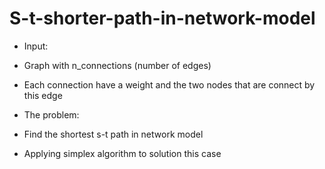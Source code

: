 # S-t-shorter-path-in-network-model

- Input:
 - Graph with n_connections (number of edges)
 - Each connection have a weight and the two nodes that are connect by this edge

- The problem:
 - Find the shortest s-t path in network model
 - Applying simplex algorithm to solution this case
